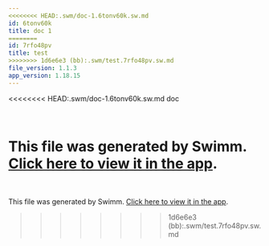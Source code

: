 ```yaml
---
<<<<<<<< HEAD:.swm/doc-1.6tonv60k.sw.md
id: 6tonv60k
title: doc 1
========
id: 7rfo48pv
title: test
>>>>>>>> 1d6e6e3 (bb):.swm/test.7rfo48pv.sw.md
file_version: 1.1.3
app_version: 1.18.15
---
```


<<<<<<<< HEAD:.swm/doc-1.6tonv60k.sw.md
doc

<br/>

This file was generated by Swimm. [Click here to view it in the app](https://swimm-web-app.web.app/repos/Z2l0aHViJTNBJTNBZWNvbW0lM0ElM0Ftb3NoaWtzd2ltbQ==/docs/6tonv60k).
========


<br/>

This file was generated by Swimm. [Click here to view it in the app](https://swimm-web-app.web.app/repos/Z2l0aHViJTNBJTNBZWNvbW0lM0ElM0Ftb3NoaWtzd2ltbQ==/docs/7rfo48pv).
>>>>>>>> 1d6e6e3 (bb):.swm/test.7rfo48pv.sw.md
